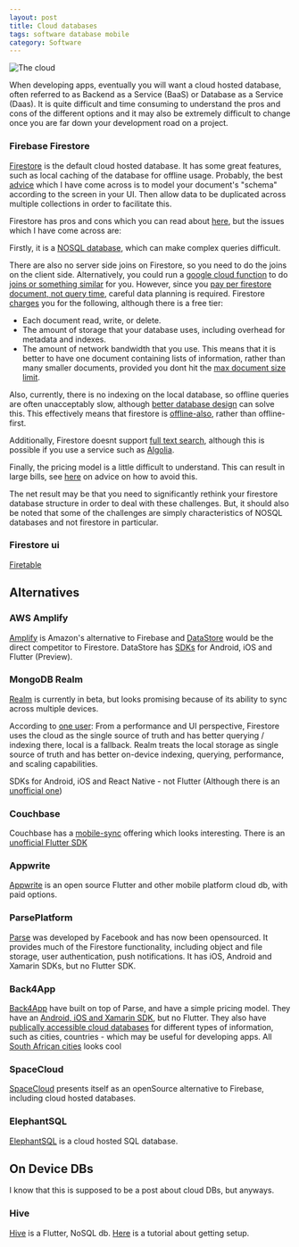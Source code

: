 ```yaml
---
layout: post
title: Cloud databases
tags: software database mobile
category: Software
---
```

![The cloud](https://external-content.duckduckgo.com/iu/?u=https%3A%2F%2Fi1.wp.com%2Fmemecreator.org%2Fstatic%2Fimages%2Fmemes%2F4232302.jpg%3Fresize%3D696%252C421%26ssl%3D1&f=1&nofb=1)

When developing apps, eventually you will want a cloud hosted database, often referred to as Backend as a Service (BaaS) or Database as a Service (Daas). It is quite difficult and time consuming to understand the pros and cons of the different options and it may also be extremely difficult to change once you are far down your development road on a project.

### Firebase Firestore

[Firestore](https://firebase.google.com/docs/firestore) is the default cloud hosted database. It has some great features, such as local caching of the database for offline usage. Probably, the best [advice](https://www.youtube.com/watch?v=35RlydUf6xo) which I have come across is to model your document's "schema" according to the screen in your UI. Then allow data to be duplicated across multiple collections in order to facilitate this.

Firestore has pros and cons which you can read about [here](https://medium.com/firebase-developers/the-top-10-things-to-know-about-firestore-when-choosing-a-database-for-your-app-a3b71b80d979), but the issues which I have come across are: 

Firstly, it is a [NOSQL database](https://docs.microsoft.com/en-us/dotnet/architecture/cloud-native/relational-vs-nosql-data), which can make complex queries difficult. 

There are also no server side joins on Firestore, so you need to do the joins on the client side. Alternatively, you could run a [google cloud function](https://firebase.google.com/docs/functions/) to do [joins or something similar](https://medium.com/firebase-developers/should-i-query-my-firebase-database-directly-or-use-cloud-functions-fbb3cd14118c) for you. However, since you [pay per firestore document, not query time](https://medium.com/swlh/why-i-switched-away-from-google-firestore-and-will-never-go-back-e34cafb733b), careful data planning is required.
Firestore [charges](https://firebase.google.com/docs/firestore/pricing#pricing_overview) you for the following, although there is a free tier:
* Each document read, write, or delete.
* The amount of storage that your database uses, including overhead for metadata and indexes.
* The amount of network bandwidth that you use.
This means that it is better to have one document containing lists of information, rather than many smaller documents, provided you dont hit the [max document size limit](https://firebase.google.com/docs/firestore/quotas#limits).


Also, currently, there is no indexing on the local database, so offline queries are often unacceptably slow, although [better database design](https://medium.com/firebase-developers/why-is-my-cloud-firestore-query-slow-e081fb8e55dd) can solve this. This effectively means that firestore is [offline-also](https://www.reddit.com/r/Firebase/comments/hzelma/lack_of_offlinefirst_firestore_is_driving_me_to/), rather than offline-first.

Additionally, Firestore doesnt support [full text search](https://firebase.google.com/docs/firestore/solutions/search), although this is possible if you use a service such as [Algolia](https://discourse.algolia.com/t/the-full-text-search-guide-for-the-new-firestore-database/3117).

Finally, the pricing model is a little difficult to understand. This can result in large bills, see [here](https://www.youtube.com/watch?v=Lb-Pnytoi-8) on advice on how to avoid this.

The net result may be that you need to significantly rethink your firestore database structure in order to deal with these challenges. But, it should also be noted that some of the challenges are simply characteristics of NOSQL databases and not firestore in particular.

### Firestore ui
[Firetable](https://firetable.io/)

## Alternatives

### AWS Amplify
[Amplify](https://aws.amazon.com/amplify/) is Amazon's alternative to Firebase and [DataStore](https://aws.amazon.com/amplify/features/#DataStore) would be the direct competitor to Firestore. DataStore has [SDKs](https://docs.amplify.aws/start) for Android, iOS and Flutter (Preview).

### MongoDB Realm
[Realm](https://www.mongodb.com/realm) is currently in beta, but looks promising because of its ability to sync across multiple devices.

According to [one user](https://www.reddit.com/r/Firebase/comments/hzelma/lack_of_offlinefirst_firestore_is_driving_me_to/): From a performance and UI perspective, Firestore uses the cloud as the single source of truth and has better querying / indexing there, local is a fallback. Realm treats the local storage as single source of truth and has better on-device indexing, querying, performance, and scaling capabilities.

SDKs for Android, iOS and React Native - not Flutter (Although there is an [unofficial one](https://pub.dev/packages/mongo_dart))

### Couchbase
Couchbase has a [mobile-sync](https://docs.couchbase.com/sync-gateway/2.7/index.html) offering which looks interesting. There is an [unofficial Flutter SDK](https://github.com/fluttercouch/fluttercouch)

### Appwrite
[Appwrite](https://appwrite.io/) is an open source Flutter and other mobile platform cloud db, with paid options.

### ParsePlatform
[Parse](https://parseplatform.org/) was developed by Facebook and has now been opensourced. It provides much of the Firestore functionality, including object and file storage, user authentication, push notifications. It has iOS, Android and Xamarin SDKs, but no Flutter SDK.

### Back4App
[Back4App](https://www.back4app.com/compare-all-plans) have built on top of Parse, and have a simple pricing model. They have an [Android, iOS and Xamarin SDK](https://www.back4app.com/docs/get-started/backend-as-a-service), but no Flutter. They also have [publically accessible cloud databases](https://www.back4app.com/database) for different types of information, such as cities, countries - which may be useful for developing apps. All [South African cities](https://www.back4app.com/database/back4app/list-of-cities-in-south-africa/dataset-api) looks cool

### SpaceCloud
[SpaceCloud](https://github.com/spaceuptech/space-cloud) presents itself as an openSource alternative to Firebase, including cloud hosted databases.

### ElephantSQL

[ElephantSQL](https://www.elephantsql.com/) is a cloud hosted SQL database.

## On Device DBs

I know that this is supposed to be a post about cloud DBs, but anyways.

### Hive 
[Hive](https://pub.dev/packages/hive) is a Flutter, NoSQL db. [Here](https://resocoder.com/2019/09/30/hive-flutter-tutorial-lightweight-fast-database/) is a tutorial about getting setup.